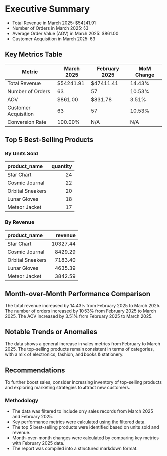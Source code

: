 # Executive Summary
* Total Revenue in March 2025: $54241.91
* Number of Orders in March 2025: 63
* Average Order Value (AOV) in March 2025: $861.00
* Customer Acquisition in March 2025: 63

## Key Metrics Table
| Metric | March 2025 | February 2025 | MoM Change |
| --- | --- | --- | --- |
| Total Revenue | $54241.91 | $47411.41 | 14.43% |
| Number of Orders | 63 | 57 | 10.53% |
| AOV | $861.00 | $831.78 | 3.51% |
| Customer Acquisition | 63 | 57 | 10.53% |
| Conversion Rate | 100.00% | N/A | N/A |

## Top 5 Best-Selling Products
### By Units Sold
| product_name     |   quantity |
|:-----------------|-----------:|
| Star Chart       |         24 |
| Cosmic Journal   |         22 |
| Orbital Sneakers |         20 |
| Lunar Gloves     |         18 |
| Meteor Jacket    |         17 |

### By Revenue
| product_name     |   revenue |
|:-----------------|----------:|
| Star Chart       |  10327.44 |
| Cosmic Journal   |   8429.29 |
| Orbital Sneakers |   7183.40 |
| Lunar Gloves     |   4635.39 |
| Meteor Jacket    |   3842.59 |

## Month-over-Month Performance Comparison
The total revenue increased by 14.43% from February 2025 to March 2025.
The number of orders increased by 10.53% from February 2025 to March 2025.
The AOV increased by 3.51% from February 2025 to March 2025.

## Notable Trends or Anomalies
The data shows a general increase in sales metrics from February to March 2025. The top-selling products remain consistent in terms of categories, with a mix of electronics, fashion, and books & stationery.

## Recommendations
To further boost sales, consider increasing inventory of top-selling products and exploring marketing strategies to attract new customers.

### Methodology
* The data was filtered to include only sales records from March 2025 and February 2025.
* Key performance metrics were calculated using the filtered data.
* The top 5 best-selling products were identified based on units sold and revenue.
* Month-over-month changes were calculated by comparing key metrics with February 2025 data.
* The report was compiled into a structured markdown format.